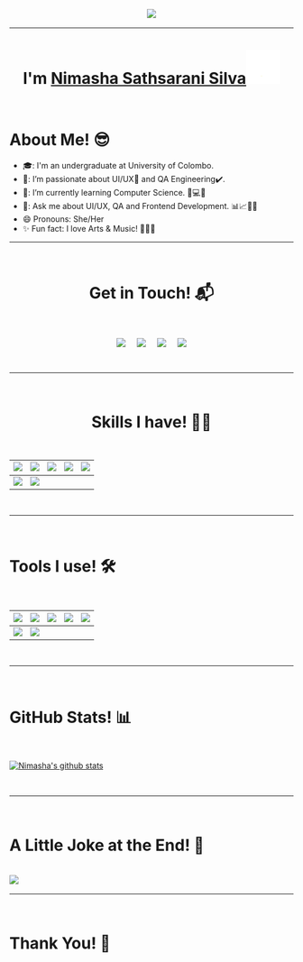 <p align="center">
  <img src="https://miro.medium.com/max/2048/1*OohqW5DGh9CQS4hLY5FXzA.png" height="230"/>
</p>
<hr>
<h1 align="center">I'm <a href="https://github.com/Aryagm">Nimasha Sathsarani Silva<a><img src="https://github.com/Kathryn-Jie/Kathryn-Jie/blob/main/wave.gif" width="60px"/></h1>
<Br>
<h1>About Me! 😎</h1>

- 🎓: I'm an undergraduate at University of Colombo.
- 🔭: I’m passionate about UI/UX🎨 and QA Engineering✔️.
- 🌱: I’m currently learning Computer Science. 🧠💻🤖
- 💬: Ask me about UI/UX, QA and Frontend Development. 📊📈🤖🧠
- 😄  Pronouns: She/Her
- ✨  Fun fact: I love Arts & Music! 👩‍🎨🎼
  
<hr>
<Br>
<h1 align="center">Get in Touch! 📬</h1>
<Br>
<p align="center">
<a href="https://www.linkedin.com/in/nimasha-sathsarani-silva-6300aa226/" target="blank"><img align="center" src="https://img.shields.io/badge/Nimasha%20Sathsarani%20Silva-0077B5?style=for-the-badge&logo=linkedin&logoColor=white" /></a> &nbsp;&nbsp;&nbsp;  <a href="mailto:sathsarani.masha21@gmail.com" target="blank"><img align="center" src="https://img.shields.io/badge/sathsarani.masha21@gmail.com-D14836?style=for-the-badge&logo=gmail&logoColor=white" /></a>    &nbsp;&nbsp;&nbsp;       <a href="https://github.com/SilvaBNS" target="blank"><img align="center" src="https://img.shields.io/badge/SilvaBNS-100000?style=for-the-badge&logo=github&logoColor=white" /></a> &nbsp;&nbsp;&nbsp;       <a href="https://www.behance.net/nimashasathsar1" target="blank"><img align="center" src="https://img.shields.io/badge/Nimasha Sathsarani Silva-1769FF?style=for-the-badge&logo=behance&logoColor=white" /></a>
</p>
  
<Br>
<hr>
<Br>
<h1 align="center">Skills I have! 🤸‍♂</h1>
<Br>
  
|![](https://img.shields.io/badge/UI%2FUX%20Design-8A2BE2?style=for-the-badge)|![](https://img.shields.io/badge/User%20Research-9370DB?style=for-the-badge)|![](https://img.shields.io/badge/Wireframing-4B0082?style=for-the-badge)|![](https://img.shields.io/badge/Prototyping-6A0DAD?style=for-the-badge)|![](https://img.shields.io/badge/Frontend%20Developmet-9400D3?style=for-the-badge)|
|---|---|---|---|---|
|![](https://img.shields.io/badge/QA%20Engineering-1E90FF?style=for-the-badge)|![](https://img.shields.io/badge/Manual%20Testing-00008B?style=for-the-badge)|



  
  
<Br>
<hr>
<Br>
<h1>Tools I use! 🛠️</h1>
<Br>
 
|![](https://img.shields.io/badge/HTML-E34F26?style=for-the-badge&logo=html5&logoColor=white)|![](https://img.shields.io/badge/CSS-1572B6?style=for-the-badge&logo=css3&logoColor=white)|![](https://img.shields.io/badge/JavaScript-F7DF1C?style=for-the-badge&logo=javascript&logoColor=black)|![](https://img.shields.io/badge/React-61DAFB?style=for-the-badge&logo=react&logoColor=black)|![](https://img.shields.io/badge/Figma-F24E1E?style=for-the-badge&logo=figma&logoColor=white)|
|---|---|---|---|---|
|![](https://img.shields.io/badge/Selenium-43B02A?style=for-the-badge&logo=selenium&logoColor=white)|![](https://img.shields.io/badge/And%20More!-yellow?style=for-the-badge)|

  
  
 

<Br>
<hr>
<Br>
<h1>GitHub Stats! 📊</h1>
<Br>

[![Nimasha's github stats](https://github-readme-stats.vercel.app/api?username=SilvaBNS&show_icons=true&theme=merko)](https://github.com/SilvaBNS/github-readme-stats)

<Br>

<hr>
<Br>
<h1>A Little Joke at the End! 🤣</h1>
<Br>
  
<img src="https://ih1.redbubble.net/image.471887531.0381/raf,750x1000,075,t,000000:44f0b734a5.u4.jpg"/>
  
  
  
<Br>
<hr>
<Br>
<h1>Thank You! 🤵 </h1>
<Br>

